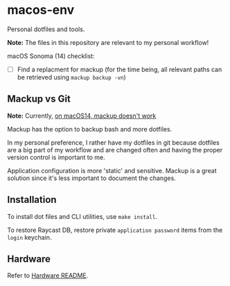 # macos-env

Personal dotfiles and tools.

**Note:** The files in this repository are relevant to my personal workflow!

macOS Sonoma (14) checklist:

- [ ] Find a replacment for mackup (for the time being, all relevant paths can be retrieved using `mackup backup -vn`)

## Mackup vs Git

**Note:** Currently, [on macOS14, mackup doesn't work](https://github.com/lra/mackup/issues/1924)

Mackup has the option to backup bash and more dotfiles.

In my personal preference, I rather have my dotfiles in git because dotfiles are a big part of my
workflow and are changed often and having the proper version control is important to me.

Application configuration is more 'static' and sensitive.
Mackup is a great solution since it's less important to document the changes.

## Installation

To install dot files and CLI utilities, use `make install`.

To restore Raycast DB, restore private `application password` items from the `login` keychain.

## Hardware

Refer to [Hardware README](/Hardware).
